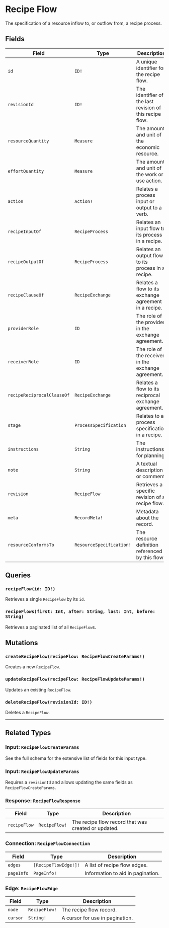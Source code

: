 # Recipe Flow

The specification of a resource inflow to, or outflow from, a recipe process.

## Fields

| Field | Type | Description |
| ----- | ---- | ----------- |
| `id` | `ID!` | A unique identifier for the recipe flow. |
| `revisionId` | `ID!` | The identifier of the last revision of this recipe flow. |
| `resourceQuantity` | `Measure` | The amount and unit of the economic resource. |
| `effortQuantity` | `Measure` | The amount and unit of the work or use action. |
| `action` | `Action!` | Relates a process input or output to a verb. |
| `recipeInputOf` | `RecipeProcess` | Relates an input flow to its process in a recipe. |
| `recipeOutputOf` | `RecipeProcess` | Relates an output flow to its process in a recipe. |
| `recipeClauseOf` | `RecipeExchange` | Relates a flow to its exchange agreement in a recipe. |
| `providerRole` | `ID` | The role of the provider in the exchange agreement. |
| `receiverRole` | `ID` | The role of the receiver in the exchange agreement. |
| `recipeReciprocalClauseOf` | `RecipeExchange` | Relates a flow to its reciprocal exchange agreement. |
| `stage` | `ProcessSpecification` | Relates to a process specification in a recipe. |
| `instructions` | `String` | The instructions for planning. |
| `note` | `String` | A textual description or comment. |
| `revision` | `RecipeFlow` | Retrieves a specific revision of a recipe flow. |
| `meta` | `RecordMeta!` | Metadata about the record. |
| `resourceConformsTo` | `ResourceSpecification!` | The resource definition referenced by this flow. |

## Queries

### `recipeFlow(id: ID!)`
Retrieves a single `RecipeFlow` by its `id`.

### `recipeFlows(first: Int, after: String, last: Int, before: String)`
Retrieves a paginated list of all `RecipeFlow`s.

## Mutations

### `createRecipeFlow(recipeFlow: RecipeFlowCreateParams!)`
Creates a new `RecipeFlow`.

### `updateRecipeFlow(recipeFlow: RecipeFlowUpdateParams!)`
Updates an existing `RecipeFlow`.

### `deleteRecipeFlow(revisionId: ID!)`
Deletes a `RecipeFlow`.

---

## Related Types

### Input: `RecipeFlowCreateParams`
See the full schema for the extensive list of fields for this input type.

### Input: `RecipeFlowUpdateParams`
Requires a `revisionId` and allows updating the same fields as `RecipeFlowCreateParams`.

### Response: `RecipeFlowResponse`
| Field | Type | Description |
| ----- | ---- | ----------- |
| `recipeFlow` | `RecipeFlow!` | The recipe flow record that was created or updated. |

### Connection: `RecipeFlowConnection`
| Field | Type | Description |
| ----- | ---- | ----------- |
| `edges` | `[RecipeFlowEdge!]!` | A list of recipe flow edges. |
| `pageInfo` | `PageInfo!` | Information to aid in pagination. |

### Edge: `RecipeFlowEdge`
| Field | Type | Description |
| ----- | ---- | ----------- |
| `node` | `RecipeFlow!` | The recipe flow record. |
| `cursor` | `String!` | A cursor for use in pagination. | 